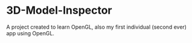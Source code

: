 # 3D-Model-Inspector
A project created to learn OpenGL, also my first individual (second ever) app using OpenGL.
